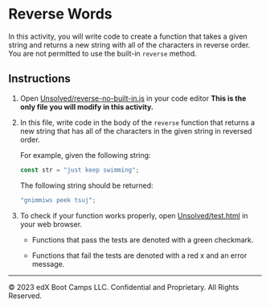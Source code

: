 # Reverse Words

In this activity, you will write code to create a function that takes a given string and returns a new string with all of the characters in reverse order. You are not permitted to use the built-in `reverse` method.

## Instructions

1. Open [Unsolved/reverse-no-built-in.js](Unsolved/reverse-no-built-in.js) in your code editor **This is the only file you will modify in this activity.**

2. In this file, write code in the body of the `reverse` function that returns a new string that has all of the characters in the given string in reversed order.

   For example, given the following string:

   ```js
   const str = "just keep swimming";
   ```

   The following string should be returned:

   ```js
   "gnimmiws peek tsuj";
   ```

3. To check if your function works properly, open [Unsolved/test.html](Unsolved/test.html) in your web browser.

   * Functions that pass the tests are denoted with a green checkmark.

   * Functions that fail the tests are denoted with a red x and an error message.

---
© 2023 edX Boot Camps LLC. Confidential and Proprietary. All Rights Reserved.
